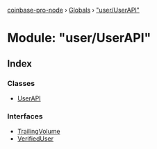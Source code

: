 [coinbase-pro-node](../README.md) › [Globals](../globals.md) › ["user/UserAPI"](_user_userapi_.md)

# Module: "user/UserAPI"

## Index

### Classes

- [UserAPI](../classes/_user_userapi_.userapi.md)

### Interfaces

- [TrailingVolume](../interfaces/_user_userapi_.trailingvolume.md)
- [VerifiedUser](../interfaces/_user_userapi_.verifieduser.md)
